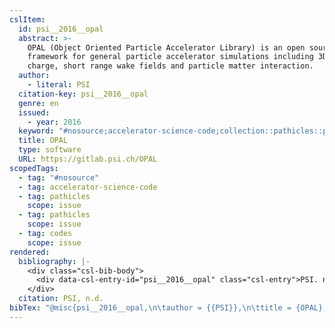 ```yaml
---
cslItem:
  id: psi__2016__opal
  abstract: >-
    OPAL (Object Oriented Particle Accelerator Library) is an open source C++
    framework for general particle accelerator simulations including 3D space
    charge, short range wake fields and particle matter interaction.
  author:
    - literal: PSI
  citation-key: psi__2016__opal
  genre: en
  issued:
    - year: 2016
  keyword: "#nosource;accelerator-science-code;collection::pathicles::pathicles::codes"
  title: OPAL
  type: software
  URL: https://gitlab.psi.ch/OPAL
scopedTags:
  - tag: "#nosource"
  - tag: accelerator-science-code
  - tag: pathicles
    scope: issue
  - tag: pathicles
    scope: issue
  - tag: codes
    scope: issue
rendered:
  bibliography: |-
    <div class="csl-bib-body">
      <div data-csl-entry-id="psi__2016__opal" class="csl-entry">PSI. n.d.. <i>OPAL</i> [En]. https://gitlab.psi.ch/OPAL</div>
    </div>
  citation: PSI, n.d.
bibTex: "@misc{psi__2016__opal,\n\tauthor = {{PSI}},\n\ttitle = {OPAL},\n\ttype = {en},\n\thowpublished = {https://gitlab.psi.ch/OPAL},\n}\n\n"
---
```

